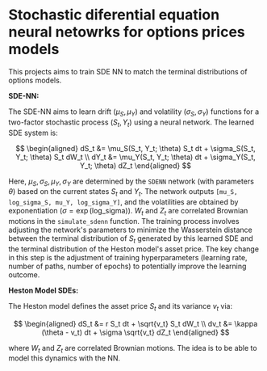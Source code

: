 # Stochastic diferential equation neural netowrks for options prices models

This projects aims to train SDE NN to match the terminal distributions of options models.

**SDE-NN:**

The SDE-NN aims to learn drift ($\mu_S, \mu_Y$) and volatility ($\sigma_S, \sigma_Y$) functions for a two-factor stochastic process $(S_t, Y_t)$ using a neural network. The learned SDE system is:

$$
\begin{aligned}
dS_t &= \mu_S(S_t, Y_t; \theta) S_t dt + \sigma_S(S_t, Y_t; \theta) S_t dW_t \\
dY_t &= \mu_Y(S_t, Y_t; \theta) dt + \sigma_Y(S_t, Y_t; \theta) dZ_t
\end{aligned}
$$

Here, $\mu_S, \sigma_S, \mu_Y, \sigma_Y$ are determined by the `SDENN` network (with parameters $\theta$) based on the current states $S_t$ and $Y_t$. The network outputs `[mu_S, log_sigma_S, mu_Y, log_sigma_Y]`, and the volatilities are obtained by exponentiation ($\sigma = \exp(\text{log\_sigma})$). $W_t$ and $Z_t$ are correlated Brownian motions in the `simulate_sdenn` function. The training process involves adjusting the network's parameters to minimize the Wasserstein distance between the terminal distribution of $S_t$ generated by this learned SDE and the terminal distribution of the Heston model's asset price. The key change in this step is the adjustment of training hyperparameters (learning rate, number of paths, number of epochs) to potentially improve the learning outcome.

**Heston Model SDEs:**

The Heston model defines the asset price $S_t$ and its variance $v_t$ via:

$$
\begin{aligned}
dS_t &= r S_t dt + \sqrt{v_t} S_t dW_t \\
dv_t &= \kappa (\theta - v_t) dt + \sigma \sqrt{v_t} dZ_t
\end{aligned}
$$

where $W_t$ and $Z_t$ are correlated Brownian motions. The idea is to be able to model this dynamics with the NN.
